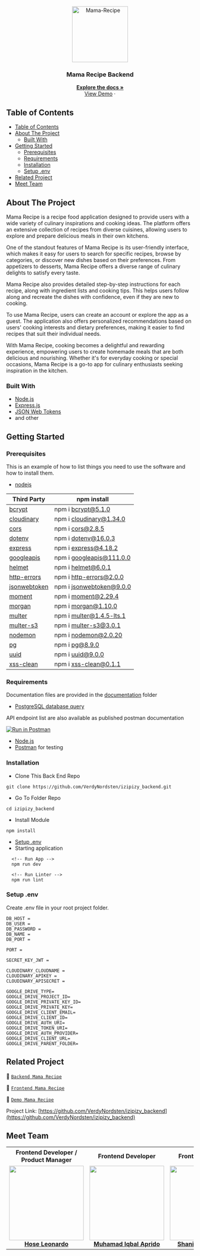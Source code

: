 <br />
<p align="center">
<div align="center">
<img height="150" src="./documentation/logo.png" alt="Mama-Recipe" border="0"/>
</div>
  <h3 align="center">Mama Recipe Backend</h3>
  <p align="center">
    <a href="https://github.com/VerdyNordsten/izipizy_backend"><strong>Explore the docs »</strong></a>
    <br />
    <a href="https://izipizybackend-production.up.railway.app/">View Demo</a>
    ·
  </p>
</p>

<!-- TABLE OF CONTENTS -->

## Table of Contents

- [Table of Contents](#table-of-contents)
- [About The Project](#about-the-project)
  - [Built With](#built-with)
- [Getting Started](#getting-started)
  - [Prerequisites](#prerequisites)
  - [Requirements](#requirements)
  - [Installation](#installation)
  - [Setup .env](#setup-env)
- [Related Project](#related-project)
- [Meet Team](#team)
<!-- ABOUT THE PROJECT -->

## About The Project

Mama Recipe is a recipe food application designed to provide users with a wide variety of culinary inspirations and cooking ideas. The platform offers an extensive collection of recipes from diverse cuisines, allowing users to explore and prepare delicious meals in their own kitchens.

One of the standout features of Mama Recipe is its user-friendly interface, which makes it easy for users to search for specific recipes, browse by categories, or discover new dishes based on their preferences. From appetizers to desserts, Mama Recipe offers a diverse range of culinary delights to satisfy every taste.

Mama Recipe also provides detailed step-by-step instructions for each recipe, along with ingredient lists and cooking tips. This helps users follow along and recreate the dishes with confidence, even if they are new to cooking.

To use Mama Recipe, users can create an account or explore the app as a guest. The application also offers personalized recommendations based on users' cooking interests and dietary preferences, making it easier to find recipes that suit their individual needs.

With Mama Recipe, cooking becomes a delightful and rewarding experience, empowering users to create homemade meals that are both delicious and nourishing. Whether it's for everyday cooking or special occasions, Mama Recipe is a go-to app for culinary enthusiasts seeking inspiration in the kitchen.

### Built With

- [Node.js](https://nodejs.org/en/)
- [Express.js](https://expressjs.com/)
- [JSON Web Tokens](https://jwt.io/)
- and other

<!-- GETTING STARTED -->

## Getting Started

### Prerequisites

This is an example of how to list things you need to use the software and how to install them.

- [nodejs](https://nodejs.org/en/download/)

| Third Party               | npm install                           |
| ------------------------- | ------------------------------------- |
| [bcrypt]                  | npm i bcrypt@5.1.0                     |
| [cloudinary]              | npm i cloudinary@1.34.0                |
| [cors]                    | npm i cors@2.8.5                       |
| [dotenv]                  | npm i dotenv@16.0.3                     |
| [express]                 | npm i express@4.18.2                    |
| [googleapis]              | npm i googleapis@111.0.0                |
| [helmet]                  | npm i helmet@6.0.1                      |
| [http-errors]             | npm i http-errors@2.0.0                 |
| [jsonwebtoken]            | npm i jsonwebtoken@9.0.0                |
| [moment]                  | npm i moment@2.29.4                     |
| [morgan]                  | npm i morgan@1.10.0                     |
| [multer]                  | npm i multer@1.4.5-lts.1                 |
| [multer-s3]               | npm i multer-s3@3.0.1                   |
| [nodemon]                 | npm i nodemon@2.0.20                    |
| [pg]                      | npm i pg@8.9.0                          |
| [uuid]                    | npm i uuid@9.0.0                        |
| [xss-clean]               | npm i xss-clean@0.1.1                   |

[bcrypt]: https://www.npmjs.com/package/bcrypt
[cloudinary]: https://www.npmjs.com/package/cloudinary
[cors]: https://www.npmjs.com/package/cors
[dotenv]: https://www.npmjs.com/package/dotenv
[express]: http://expressjs.com
[googleapis]: https://www.npmjs.com/package/googleapis
[helmet]: https://www.npmjs.com/package/helmet
[http-errors]: https://www.npmjs.com/package/http-errors
[jsonwebtoken]: https://www.npmjs.com/package/jsonwebtoken
[moment]: https://www.npmjs.com/package/moment
[morgan]: https://www.npmjs.com/package/morgan
[multer]: https://www.npmjs.com/package/multer
[multer-s3]: https://www.npmjs.com/package/multer-s3
[nodemon]: https://www.npmjs.com/package/nodemon
[pg]: https://node-postgres.com
[uuid]: https://www.npmjs.com/package/uuid
[xss-clean]: https://www.npmjs.com/package/xss-clean

### Requirements

Documentation files are provided in the [documentation](./documentation) folder

- [PostgreSQL database query](./query.sql)

API endpoint list are also available as published postman documentation

[![Run in Postman](https://run.pstmn.io/button.svg)](https://documenter.getpostman.com/view/24895506/2s93eR5bCp)

- [Node.js](https://nodejs.org/en/)
- [Postman](https://www.getpostman.com/) for testing

### Installation

- Clone This Back End Repo

```
git clone https://github.com/VerdyNordsten/izipizy_backend.git
```

- Go To Folder Repo

```
cd izipizy_backend
```

- Install Module

```
npm install
```

- <a href="#setup-env">Setup .env</a>
- Starting application

```
  <!-- Run App -->
  npm run dev
```

```
  <!-- Run Linter -->
  npm run lint
```

### Setup .env

Create .env file in your root project folder.

```
DB_HOST =
DB_USER =
DB_PASSWORD =
DB_NAME =
DB_PORT =

PORT =

SECRET_KEY_JWT =

CLOUDINARY_CLOUDNAME = 
CLOUDINARY_APIKEY =
CLOUDINARY_APISECRET =

GOOGLE_DRIVE_TYPE=
GOOGLE_DRIVE_PROJECT_ID=
GOOGLE_DRIVE_PRIVATE_KEY_ID=
GOOGLE_DRIVE_PRIVATE_KEY=
GOOGLE_DRIVE_CLIENT_EMAIL=
GOOGLE_DRIVE_CLIENT_ID=
GOOGLE_DRIVE_AUTH_URI=
GOOGLE_DRIVE_TOKEN_URI=
GOOGLE_DRIVE_AUTH_PROVIDER=
GOOGLE_DRIVE_CLIENT_URL=
GOOGLE_DRIVE_PARENT_FOLDER=
```

## Related Project

:rocket: [`Backend Mama Recipe`](https://github.com/VerdyNordsten/izipizy_backend)

:rocket: [`Frontend Mama Recipe`](https://github.com/VerdyNordsten/izipizy-FE)

:rocket: [`Demo Mama Recipe`](https://jobhub.digty.co.id/)

Project Link: [https://github.com/VerdyNordsten/izipizy_backend](https://github.com/VerdyNordsten/izipizy_backend)

## Meet Team

<center>
  <table align="center">
    <tr >
    <th >Frontend Developer / Product Manager</th>
      <th >Frontend Developer</th>
      <th >Frontend Developer</th>
      <th >Backend Developer</th>
      <th >Backend Developer</th>
    </tr>
    <tr >
      <td align="center">
        <a href="https://github.com/hosealeonardo18">
          <img width="200" height="200" src="./documentation/hosea.jpg" alt=""><br/>
          <b>Hose Leonardo</b>
        </a>
      </td>
      <td align="center">
        <a href="https://github.com/preedok">
          <img width="200" height="200" src="./documentation/iqbal.jpg" alt=""><br/>
          <b>Muhamad Iqbal Aprido</b>
        </a>
      </td>
      <td align="center">
        <a href="https://github.com/Shaniara28">
          <img width="200" height="200" src="./documentation/shania.jpg" alt=""><br/>
          <b>Shania Riski Agustin</b>
        </a>
      </td>
      <td align="center">
        <a href="https://github.com/RezaldhoArmadhani">
          <img width="200" height="200" src="./documentation/aldho.jpg" alt=""><br/>
          <b>Rezaldho Armadani</b>
        </a>
      </td>
      <td align="center">
        <a href="https://github.com/VerdyNordsten">
          <img width="200" height="200" src="./documentation/verdy.jpg" alt=""><br/>
          <b>Verdy Prido Lugara</b>
        </a>
      </td>
    </tr>
  </table>
</center>
